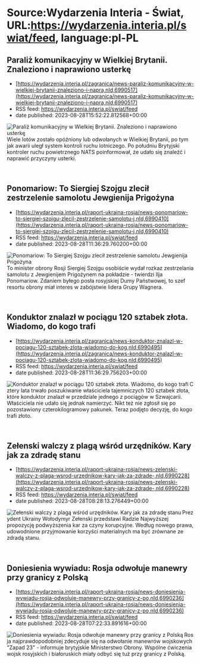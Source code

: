 # Source:Wydarzenia Interia - Świat, URL:https://wydarzenia.interia.pl/swiat/feed, language:pl-PL

## Paraliż komunikacyjny w Wielkiej Brytanii. Znaleziono i naprawiono usterkę
 - [https://wydarzenia.interia.pl/zagranica/news-paraliz-komunikacyjny-w-wielkiej-brytanii-znaleziono-i-napra,nId,6990517](https://wydarzenia.interia.pl/zagranica/news-paraliz-komunikacyjny-w-wielkiej-brytanii-znaleziono-i-napra,nId,6990517)
 - RSS feed: https://wydarzenia.interia.pl/swiat/feed
 - date published: 2023-08-28T15:52:22.812568+00:00

<p><a href="https://wydarzenia.interia.pl/zagranica/news-paraliz-komunikacyjny-w-wielkiej-brytanii-znaleziono-i-napra,nId,6990517"><img align="left" alt="Paraliż komunikacyjny w Wielkiej Brytanii. Znaleziono i naprawiono usterkę" src="https://i.iplsc.com/paraliz-komunikacyjny-w-wielkiej-brytanii-znaleziono-i-napra/000HLEJ3AOLY3KIY-C321.jpg" /></a>Wiele lotów zostało opóźniony lub odwołanych w Wielkiej Brytanii, po tym jak awarii uległ system kontroli ruchu lotniczego. Po południu Brytyjski kontroler ruchu powietrznego NATS poinformował, że udało się znaleźć i naprawić przyczyny usterki. </p><br clear="all" />

## Ponomariow: To Siergiej Szojgu zlecił zestrzelenie samolotu Jewgienija Prigożyna
 - [https://wydarzenia.interia.pl/raport-ukraina-rosja/news-ponomariow-to-siergiej-szojgu-zlecil-zestrzelenie-samolotu-j,nId,6990410](https://wydarzenia.interia.pl/raport-ukraina-rosja/news-ponomariow-to-siergiej-szojgu-zlecil-zestrzelenie-samolotu-j,nId,6990410)
 - RSS feed: https://wydarzenia.interia.pl/swiat/feed
 - date published: 2023-08-28T11:36:29.760200+00:00

<p><a href="https://wydarzenia.interia.pl/raport-ukraina-rosja/news-ponomariow-to-siergiej-szojgu-zlecil-zestrzelenie-samolotu-j,nId,6990410"><img align="left" alt="Ponomariow: To Siergiej Szojgu zlecił zestrzelenie samolotu Jewgienija Prigożyna" src="https://i.iplsc.com/ponomariow-to-siergiej-szojgu-zlecil-zestrzelenie-samolotu-j/000HLE23UTOWHREM-C321.jpg" /></a>To minister obrony Rosji Siergiej Szojgu osobiście wydał rozkaz zestrzelania samolotu z Jewgienijem Prigożynem na pokładzie - twierdzi Ilja Ponomariow. Zdaniem byłego posła rosyjskiej Dumy Państwowej, to szef resortu obrony miał interes w zabójstwie lidera Grupy Wagnera.</p><br clear="all" />

## Konduktor znalazł w pociągu 120 sztabek złota. Wiadomo, do kogo trafi
 - [https://wydarzenia.interia.pl/zagranica/news-konduktor-znalazl-w-pociagu-120-sztabek-zlota-wiadomo-do-kog,nId,6990495](https://wydarzenia.interia.pl/zagranica/news-konduktor-znalazl-w-pociagu-120-sztabek-zlota-wiadomo-do-kog,nId,6990495)
 - RSS feed: https://wydarzenia.interia.pl/swiat/feed
 - date published: 2023-08-28T11:36:29.756203+00:00

<p><a href="https://wydarzenia.interia.pl/zagranica/news-konduktor-znalazl-w-pociagu-120-sztabek-zlota-wiadomo-do-kog,nId,6990495"><img align="left" alt="Konduktor znalazł w pociągu 120 sztabek złota. Wiadomo, do kogo trafi" src="https://i.iplsc.com/konduktor-znalazl-w-pociagu-120-sztabek-zlota-wiadomo-do-kog/0003U8G1FSSLK4UY-C321.jpg" /></a>Cztery lata trwało poszukiwanie właściciela tajemniczych 120 sztabek złota, które konduktor znalazł w przedziale jednego z pociągów w Szwajcarii. Właściciela nie udało się jednak namierzyć. Nikt też nie zgłosił się po pozostawiony czterokilogramowy pakunek. Teraz podjęto decyzję, do kogo trafi złoto.</p><br clear="all" />

## Zełenski walczy z plagą wśród urzędników. Kary jak za zdradę stanu
 - [https://wydarzenia.interia.pl/raport-ukraina-rosja/news-zelenski-walczy-z-plaga-wsrod-urzednikow-kary-jak-za-zdrade-,nId,6990228](https://wydarzenia.interia.pl/raport-ukraina-rosja/news-zelenski-walczy-z-plaga-wsrod-urzednikow-kary-jak-za-zdrade-,nId,6990228)
 - RSS feed: https://wydarzenia.interia.pl/swiat/feed
 - date published: 2023-08-28T08:28:13.276449+00:00

<p><a href="https://wydarzenia.interia.pl/raport-ukraina-rosja/news-zelenski-walczy-z-plaga-wsrod-urzednikow-kary-jak-za-zdrade-,nId,6990228"><img align="left" alt="Zełenski walczy z plagą wśród urzędników. Kary jak za zdradę stanu" src="https://i.iplsc.com/zelenski-walczy-z-plaga-wsrod-urzednikow-kary-jak-za-zdrade/000HLCVUJATC6URB-C321.jpg" /></a>Prezydent Ukrainy Wołodymyr Zełenski przedstawi Radzie Najwyższej propozycję podwyższenia kar za czyny korupcyjne. Według nowego prawa, udowodnione przyjmowanie korzyści materialnych ma być zrównane ze zdradą stanu.</p><br clear="all" />

## Doniesienia wywiadu: Rosja odwołuje manewry przy granicy z Polską
 - [https://wydarzenia.interia.pl/raport-ukraina-rosja/news-doniesienia-wywiadu-rosja-odwoluje-manewry-przy-granicy-z-po,nId,6990236](https://wydarzenia.interia.pl/raport-ukraina-rosja/news-doniesienia-wywiadu-rosja-odwoluje-manewry-przy-granicy-z-po,nId,6990236)
 - RSS feed: https://wydarzenia.interia.pl/swiat/feed
 - date published: 2023-08-28T07:22:33.891616+00:00

<p><a href="https://wydarzenia.interia.pl/raport-ukraina-rosja/news-doniesienia-wywiadu-rosja-odwoluje-manewry-przy-granicy-z-po,nId,6990236"><img align="left" alt="Doniesienia wywiadu: Rosja odwołuje manewry przy granicy z Polską" src="https://i.iplsc.com/doniesienia-wywiadu-rosja-odwoluje-manewry-przy-granicy-z-po/000HLCT6BXT9VORS-C321.jpg" /></a>Rosja najprawdopodobniej zdecyduje się na odwołanie manewrów wojskowych &quot;Zapad 23&quot; - informuje brytyjskie Ministerstwo Obrony. Wspólne ćwiczenia wojsk rosyjskich i białoruskich miały odbyć się tuż przy granicy z Polską.</p><br clear="all" />


